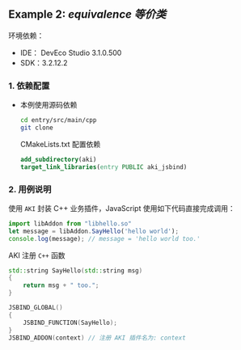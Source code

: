 ## Example 2: *equivalence 等价类*

环境依赖：
* IDE： DevEco Studio 3.1.0.500
* SDK：3.2.12.2

### 1. 依赖配置

- 本例使用源码依赖

    ```bash
    cd entry/src/main/cpp
    git clone
    ```

  CMakeLists.txt 配置依赖
    ```cmake
    add_subdirectory(aki)
    target_link_libraries(entry PUBLIC aki_jsbind)
    ```

### 2. 用例说明

使用 `AKI` 封装 C++ 业务插件，JavaScript 使用如下代码直接完成调用：

```js
import libAddon from "libhello.so"
let message = libAddon.SayHello('hello world');
console.log(message); // message = 'hello world too.'
```

AKI 注册 `C++` 函数

```C++
std::string SayHello(std::string msg)
{
    return msg + " too.";
}

JSBIND_GLOBAL()
{
    JSBIND_FUNCTION(SayHello);
}
JSBIND_ADDON(context) // 注册 AKI 插件名为: context
```